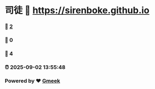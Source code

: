 # 司徒 :link: https://sirenboke.github.io 
### :page_facing_up: [2](https://sirenboke.github.io/tag.html) 
### :speech_balloon: 0 
### :hibiscus: 4 
### :alarm_clock: 2025-09-02 13:55:48 
### Powered by :heart: [Gmeek](https://github.com/Meekdai/Gmeek)
